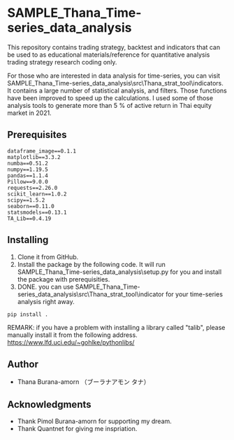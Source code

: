 
# SAMPLE_Thana_Time-series_data_analysis
This repository contains trading strategy, backtest and indicators that can be used to as educational materials/reference for quantitative analysis trading strategy research coding only.

For those who are interested in data analysis for time-series, you can visit SAMPLE_Thana_Time-series_data_analysis\src\Thana_strat_tool\indicators. It contains a large number of statistical analysis, and filters. Those functions have been improved to speed up the calculations. I used some of those analysis tools to generate more than 5 % of active return in Thai equity market in 2021.

## Prerequisites
``` 
dataframe_image==0.1.1
matplotlib==3.3.2
numba==0.51.2
numpy==1.19.5
pandas==1.1.4
Pillow==9.0.0
requests==2.26.0
scikit_learn==1.0.2
scipy==1.5.2
seaborn==0.11.0
statsmodels==0.13.1
TA_Lib==0.4.19
``` 
## Installing

1. Clone it from GitHub.
2. Install the package by the following code. It will run SAMPLE_Thana_Time-series_data_analysis\setup.py for you and install the package with prerequisities.
3. DONE. you can use SAMPLE_Thana_Time-series_data_analysis\src\Thana_strat_tool\indicator for your time-series analysis right away.
``` Terminal
pip install .
```
REMARK: if you have a problem with installing a library called "talib", please manually install it from the following address.
https://www.lfd.uci.edu/~gohlke/pythonlibs/
## Author
* Thana Burana-amorn （ブーラナアモン タナ）

## Acknowledgments
* Thank Pimol Burana-amorn for supporting my dream.
* Thank Quantnet for giving me inspriation.
